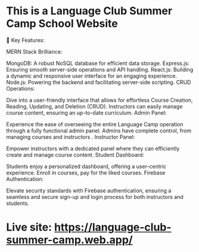 # This is a Language Club Summer Camp School Website
🚀 Key Features:

MERN Stack Brilliance:

MongoDB: A robust NoSQL database for efficient data storage.
Express.js: Ensuring smooth server-side operations and API handling.
React.js: Building a dynamic and responsive user interface for an engaging experience.
Node.js: Powering the backend and facilitating server-side scripting.
CRUD Operations:

Dive into a user-friendly interface that allows for effortless Course Creation, Reading, Updating, and Deletion (CRUD). Instructors can easily manage course content, ensuring an up-to-date curriculum.
Admin Panel:

Experience the ease of overseeing the entire Language Camp operation through a fully functional admin panel. Admins have complete control, from managing courses and instructors .
Instructor Panel:

Empower instructors with a dedicated panel where they can efficiently create and manage course content.
Student Dashboard:

Students enjoy a personalized dashboard, offering a user-centric experience. Enroll in courses, pay for the liked courses.
Firebase Authentication:

Elevate security standards with Firebase authentication, ensuring a seamless and secure sign-up and login process for both instructors and students.


# Live site: https://language-club-summer-camp.web.app/

